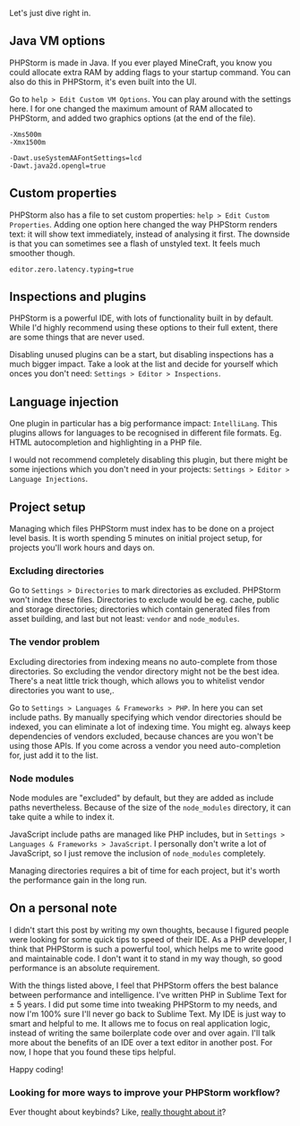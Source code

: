 Let's just dive right in.

## Java VM options

PHPStorm is made in Java. If you ever played MineCraft, you know you could allocate extra RAM by adding 
flags to your startup command. You can also do this in PHPStorm, it's even built into the UI.

Go to `help > Edit Custom VM Options`. You can play around with the settings here. 
I for one changed the maximum amount of RAM allocated to PHPStorm, and added two graphics options 
(at the end of the file).  

```text
-Xms500m
-Xmx1500m

-Dawt.useSystemAAFontSettings=lcd
-Dawt.java2d.opengl=true
```

## Custom properties

PHPStorm also has a file to set custom properties: `help > Edit Custom Properties`. 
Adding one option here changed the way PHPStorm renders text: it will show text immediately, 
instead of analysing it first. The downside is that you can sometimes see a flash of unstyled text.
It feels much smoother though. 

```
editor.zero.latency.typing=true
```

## Inspections and plugins

PHPStorm is a powerful IDE, with lots of functionality built in by default. While I'd highly recommend using 
these options to their full extent, there are some things that are never used. 

Disabling unused plugins can be a start, but disabling inspections has a much bigger impact. 
Take a look at the list and decide for yourself which onces you don't need: `Settings > Editor > Inspections`.

## Language injection

One plugin in particular has a big performance impact: `IntelliLang`. This plugins allows for 
languages to be recognised in different file formats. Eg. HTML autocompletion and highlighting in a PHP file.

I would not recommend completely disabling this plugin, but there might be some injections 
which you don't need in your projects: `Settings > Editor > Language Injections`.

## Project setup

Managing which files PHPStorm must index has to be done on a project level basis. 
It is worth spending 5 minutes on initial project setup, for projects you'll work hours and days on.

### Excluding directories

Go to `Settings > Directories` to mark directories as excluded. PHPStorm won't index these files.
Directories to exclude would be eg. cache, public and storage directories; 
directories which contain generated files from asset building, and last but not least: `vendor` and `node_modules`.

### The vendor problem

Excluding directories from indexing means no auto-complete from those directories. 
So excluding the vendor directory might not be the best idea.
There's a neat little trick though, which allows you to whitelist vendor directories you want to use,.

Go to `Settings > Languages & Frameworks > PHP`. In here you can set include paths. 
By manually specifying which vendor directories should be indexed, you can eliminate a lot of indexing time.
You might eg. always keep dependencies of vendors excluded, because chances are you won't be using those APIs.
If you come across a vendor you need auto-completion for, just add it to the list.

### Node modules

Node modules are "excluded" by default, but they are added as include paths nevertheless. 
Because of the size of the `node_modules` directory, it can take quite a while to index it.

JavaScript include paths are managed like PHP includes, but in `Settings > Languages & Frameworks > JavaScript`.
I personally don't write a lot of JavaScript, so I just remove the inclusion of `node_modules` completely. 

Managing directories requires a bit of time for each project, but it's worth the performance gain in the long run.

## On a personal note

I didn't start this post by writing my own thoughts, because I figured people were looking for some quick tips to speed of their IDE.
As a PHP developer, I think that PHPStorm is such a powerful tool, which helps me to write good and maintainable code.
I don't want it to stand in my way though, so good performance is an absolute requirement.

With the things listed above, I feel that PHPStorm offers the best balance between performance and intelligence.
I've written PHP in Sublime Text for ± 5 years. I did put some time into tweaking PHPStorm to my needs,
and now I'm 100% sure I'll never go back to Sublime Text. 
My IDE is just way to smart and helpful to me. It allows me to focus on real application logic, 
instead of writing the same boilerplate code over and over again. 
I'll talk more about the benefits of an IDE over a text editor in another post. 
For now, I hope that you found these tips helpful. 

Happy coding!   

### Looking for more ways to improve your PHPStorm workflow?

Ever thought about keybinds? Like, [really thought about it](https://www.stitcher.io/blog/mastering-key-bindings)?
